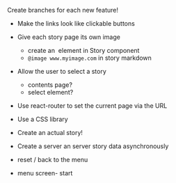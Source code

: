 Create branches for each new feature!

* Make the links look like clickable buttons
* Give each story page its own image
  - create an <img> element in Story component
  - `@image www.myimage.com` in story markdown
* Allow the user to select a story
  - contents page?
  - select element?
* Use react-router to set the current page via the URL
* Use a CSS library
* Create an actual story!
* Create a server an server story data asynchronously


* reset / back to the menu
* menu screen- start 